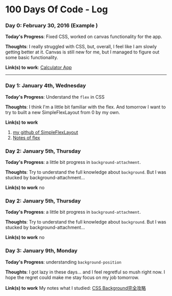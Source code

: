 # 100 Days Of Code - Log

### Day 0: February 30, 2016 (Example )
**Today's Progress**: Fixed CSS, worked on canvas functionality for the app.

**Thoughts**: I really struggled with CSS, but, overall, I feel like I am slowly getting better at it. Canvas is still new for me, but I managed to figure out some basic functionality.

**Link(s) to work**: [Calculator App](http://www.example.com)

------

### Day 1: January 4th, Wednesday

**Today's Progress**: Understand the `flex` in CSS

**Thoughts**: I think I'm a little bit familiar with the flex. And tomorrow I want to try to built a new SimpleFlexLayout from 0 by my own.

**Link(s) to work**
1. [my github of SimpleFlexLayout](https://github.com/ChenYuHsin/SimpleFlexLayout)
2. [Notes of flex](https://github.com/ChenYuHsin/notebook/blob/master/CSS/flex%20%E8%A9%B3%E8%A7%A3.md)



### Day 2: January 5th, Thursday

**Today's Progress**: a little bit progress in `background-attachment`.

**Thoughts**: Try to understand the full knowledge about `background`. But I was stucked by background-attachment...

**Link(s) to work**
no



### Day 2: January 5th, Thursday

**Today's Progress**: a little bit progress in `background-attachment`.

**Thoughts**: Try to understand the full knowledge about `background`. But I was stucked by background-attachment...

**Link(s) to work**
no



### Day 3: January 9th, Monday

**Today's Progress**: understanding `background-position`

**Thoughts**: I got lazy in these days... and I feel regretful so mush right now. I hope the regret could make me stay focus on my job tomorrow.

**Link(s) to work**
My notes what I studied: [CSS Background完全攻略](https://github.com/ChenYuHsin/notebook/blob/master/CSS/background%E5%AE%8C%E5%85%A8%E6%94%BB%E7%95%A5/background%E5%AE%8C%E5%85%A8%E6%94%BB%E7%95%A5.md)

